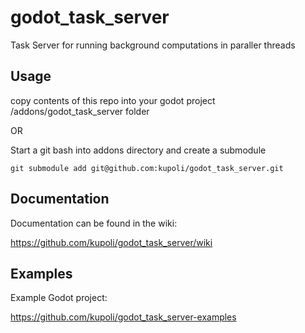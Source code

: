 # godot_task_server
Task Server for running background computations in paraller threads

## Usage
copy contents of this repo into your godot project /addons/godot_task_server folder

OR

Start a git bash into addons directory and create a submodule
```
git submodule add git@github.com:kupoli/godot_task_server.git
```

## Documentation

Documentation can be found in the wiki:

https://github.com/kupoli/godot_task_server/wiki

## Examples

Example Godot project:

https://github.com/kupoli/godot_task_server-examples
